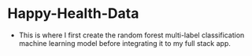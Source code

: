 # Happy-Health-Data
- This is where I first create the random forest multi-label classification machine learning model before integrating it to my full stack app.
